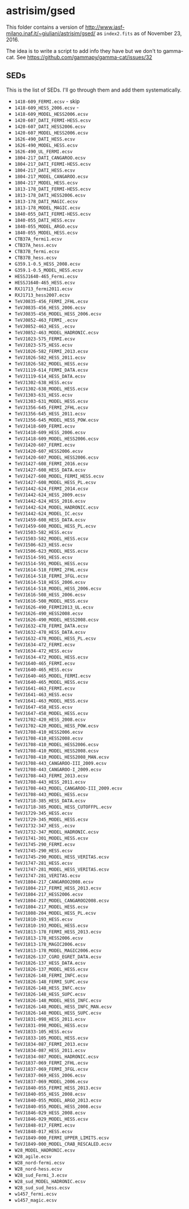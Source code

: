 # astrisim/gsed

This folder contains a version of
http://www.iasf-milano.inaf.it/~giuliani/astrisim/gsed/
as `index2.fits` as of November 23, 2016.

The idea is to write a script to add info they have
but we don't to gamma-cat.
See https://github.com/gammapy/gamma-cat/issues/32


## SEDs

This is the list of SEDs.
I'll go through them and add them systematically.

- `1418-609_FERMI.ecsv` - skip
- `1418-609_HESS_2006.ecsv` - 
- `1418-609_MODEL_HESS2006.ecsv`
- `1420-607_DATI_FERMI-HESS.ecsv`
- `1420-607_DATI_HESS2006.ecsv`
- `1420-607_MODEL_HESS2006.ecsv`
- `1626-490_DATI_HESS.ecsv`
- `1626-490_MODEL_HESS.ecsv`
- `1626-490_UL_FERMI.ecsv`
- `1804-217_DATI_CANGAROO.ecsv`
- `1804-217_DATI_FERMI-HESS.ecsv`
- `1804-217_DATI_HESS.ecsv`
- `1804-217_MODEL_CANGAROO.ecsv`
- `1804-217_MODEL_HESS.ecsv`
- `1813-178_DATI_FERMI-HESS.ecsv`
- `1813-178_DATI_HESS2006.ecsv`
- `1813-178_DATI_MAGIC.ecsv`
- `1813-178_MODEL_MAGIC.ecsv`
- `1840-055_DATI_FERMI-HESS.ecsv`
- `1840-055_DATI_HESS.ecsv`
- `1840-055_MODEL_ARGO.ecsv`
- `1840-055_MODEL_HESS.ecsv`
- `CTB37A_fermi1.ecsv`
- `CTB37A_hess.ecsv`
- `CTB37B_fermi.ecsv`
- `CTB37B_hess.ecsv`
- `G359.1-0.5_HESS_2008.ecsv`
- `G359.1-0.5_MODEL_HESS.ecsv`
- `HESSJ1640-465_Fermi.ecsv`
- `HESSJ1640-465_HESS.ecsv`
- `RXJ1713_fermi2011.ecsv`
- `RXJ1713_hess2007.ecsv`
- `TeVJ0835-456_FERMI_2FHL.ecsv`
- `TeVJ0835-456_HESS_2006.ecsv`
- `TeVJ0835-456_MODEL_HESS_2006.ecsv`
- `TeVJ0852-463_FERMI_.ecsv`
- `TeVJ0852-463_HESS_.ecsv`
- `TeVJ0852-463_MODEL_HADRONIC.ecsv`
- `TeVJ1023-575_FERMI.ecsv`
- `TeVJ1023-575_HESS.ecsv`
- `TeVJ1026-582_FERMI_2013.ecsv`
- `TeVJ1026-582_HESS_2011.ecsv`
- `TeVJ1026-582_MODEL_HESS.ecsv`
- `TeVJ1119-614_FERMI_DATA.ecsv`
- `TeVJ1119-614_HESS_DATA.ecsv`
- `TeVJ1302-638_HESS.ecsv`
- `TeVJ1302-638_MODEL_HESS.ecsv`
- `TeVJ1303-631_HESS.ecsv`
- `TeVJ1303-631_MODEL_HESS.ecsv`
- `TeVJ1356-645_FERMI_2FHL.ecsv`
- `TeVJ1356-645_HESS_2011.ecsv`
- `TeVJ1356-645_MODEL_HESS_POW.ecsv`
- `TeVJ1418-609_FERMI.ecsv`
- `TeVJ1418-609_HESS_2006.ecsv`
- `TeVJ1418-609_MODEL_HESS2006.ecsv`
- `TeVJ1420-607_FERMI.ecsv`
- `TeVJ1420-607_HESS2006.ecsv`
- `TeVJ1420-607_MODEL_HESS2006.ecsv`
- `TeVJ1427-608_FERMI_2016.ecsv`
- `TeVJ1427-608_HESS_DATA.ecsv`
- `TeVJ1427-608_MODEL_FERMI_HESS.ecsv`
- `TeVJ1427-608_MODEL_HESS_PL.ecsv`
- `TeVJ1442-624_FERMI_2014.ecsv`
- `TeVJ1442-624_HESS_2009.ecsv`
- `TeVJ1442-624_HESS_2016.ecsv`
- `TeVJ1442-624_MODEL_HADRONIC.ecsv`
- `TeVJ1442-624_MODEL_IC.ecsv`
- `TeVJ1459-608_HESS_DATA.ecsv`
- `TeVJ1459-608_MODEL_HESS_PL.ecsv`
- `TeVJ1503-582_HESS.ecsv`
- `TeVJ1503-582_MODEL_HESS.ecsv`
- `TeVJ1506-623_HESS.ecsv`
- `TeVJ1506-623_MODEL_HESS.ecsv`
- `TeVJ1514-591_HESS.ecsv`
- `TeVJ1514-591_MODEL_HESS.ecsv`
- `TeVJ1614-518_FERMI_2FHL.ecsv`
- `TeVJ1614-518_FERMI_3FGL.ecsv`
- `TeVJ1614-518_HESS_2006.ecsv`
- `TeVJ1614-518_MODEL_HESS_2006.ecsv`
- `TeVJ1616-508_HESS_2006.ecsv`
- `TeVJ1616-508_MODEL_HESS.ecsv`
- `TeVJ1626-490_FERMI2013_UL.ecsv`
- `TeVJ1626-490_HESS2008.ecsv`
- `TeVJ1626-490_MODEL_HESS2008.ecsv`
- `TeVJ1632-478_FERMI_DATA.ecsv`
- `TeVJ1632-478_HESS_DATA.ecsv`
- `TeVJ1632-478_MODEL_HESS_PL.ecsv`
- `TeVJ1634-472_FERMI.ecsv`
- `TeVJ1634-472_HESS.ecsv`
- `TeVJ1634-472_MODEL_HESS.ecsv`
- `TeVJ1640-465_FERMI.ecsv`
- `TeVJ1640-465_HESS.ecsv`
- `TeVJ1640-465_MODEL_FERMI.ecsv`
- `TeVJ1640-465_MODEL_HESS.ecsv`
- `TeVJ1641-463_FERMI.ecsv`
- `TeVJ1641-463_HESS.ecsv`
- `TeVJ1641-463_MODEL_HESS.ecsv`
- `TeVJ1647-458_HESS.ecsv`
- `TeVJ1647-458_MODEL_HESS.ecsv`
- `TeVJ1702-420_HESS_2008.ecsv`
- `TeVJ1702-420_MODEL_HESS_POW.ecsv`
- `TeVJ1708-410_HESS2006.ecsv`
- `TeVJ1708-410_HESS2008.ecsv`
- `TeVJ1708-410_MODEL_HESS2006.ecsv`
- `TeVJ1708-410_MODEL_HESS2008.ecsv`
- `TeVJ1708-410_MODEL_HESS2008_MAN.ecsv`
- `TeVJ1708-443_CANGAROO-III_2009.ecsv`
- `TeVJ1708-443_CANGAROO-I_2009.ecsv`
- `TeVJ1708-443_FERMI_2013.ecsv`
- `TeVJ1708-443_HESS_2011.ecsv`
- `TeVJ1708-443_MODEL_CANGAROO-III_2009.ecsv`
- `TeVJ1708-443_MODEL_HESS.ecsv`
- `TeVJ1718-385_HESS_DATA.ecsv`
- `TeVJ1718-385_MODEL_HESS_CUTOFFPL.ecsv`
- `TeVJ1729-345_HESS.ecsv`
- `TeVJ1729-345_MODEL_HESS.ecsv`
- `TeVJ1732-347_HESS_.ecsv`
- `TeVJ1732-347_MODEL_HADRONIC.ecsv`
- `TeVJ1741-301_MODEL_HESS.ecsv`
- `TeVJ1745-290_FERMI.ecsv`
- `TeVJ1745-290_HESS.ecsv`
- `TeVJ1745-290_MODEL_HESS_VERITAS.ecsv`
- `TeVJ1747-281_HESS.ecsv`
- `TeVJ1747-281_MODEL_HESS_VERITAS.ecsv`
- `TeVJ1747-281_VERITAS.ecsv`
- `TeVJ1804-217_CANGAROO2008.ecsv`
- `TeVJ1804-217_FERMI_HESS_2013.ecsv`
- `TeVJ1804-217_HESS2006.ecsv`
- `TeVJ1804-217_MODEL_CANGAROO2008.ecsv`
- `TeVJ1804-217_MODEL_HESS.ecsv`
- `TeVJ1808-204_MODEL_HESS_PL.ecsv`
- `TeVJ1810-193_HESS.ecsv`
- `TeVJ1810-193_MODEL_HESS.ecsv`
- `TeVJ1813-178_FERMI_HESS_2013.ecsv`
- `TeVJ1813-178_HESS2006.ecsv`
- `TeVJ1813-178_MAGIC2006.ecsv`
- `TeVJ1813-178_MODEL_MAGIC2006.ecsv`
- `TeVJ1826-137_CGRO_EGRET_DATA.ecsv`
- `TeVJ1826-137_HESS_DATA.ecsv`
- `TeVJ1826-137_MODEL_HESS.ecsv`
- `TeVJ1826-148_FERMI_INFC.ecsv`
- `TeVJ1826-148_FERMI_SUPC.ecsv`
- `TeVJ1826-148_HESS_INFC.ecsv`
- `TeVJ1826-148_HESS_SUPC.ecsv`
- `TeVJ1826-148_MODEL_HESS_INFC.ecsv`
- `TeVJ1826-148_MODEL_HESS_INFC_MAN.ecsv`
- `TeVJ1826-148_MODEL_HESS_SUPC.ecsv`
- `TeVJ1831-098_HESS_2011.ecsv`
- `TeVJ1831-098_MODEL_HESS.ecsv`
- `TeVJ1833-105_HESS.ecsv`
- `TeVJ1833-105_MODEL_HESS.ecsv`
- `TeVJ1834-087_FERMI_2013.ecsv`
- `TeVJ1834-087_HESS_2011.ecsv`
- `TeVJ1834-087_MODEL_HADRONIC.ecsv`
- `TeVJ1837-069_FERMI_2FHL.ecsv`
- `TeVJ1837-069_FERMI_3FGL.ecsv`
- `TeVJ1837-069_HESS_2006.ecsv`
- `TeVJ1837-069_MODEL_2006.ecsv`
- `TeVJ1840-055_FERMI_HESS_2013.ecsv`
- `TeVJ1840-055_HESS_2008.ecsv`
- `TeVJ1840-055_MODEL_ARGO_2013.ecsv`
- `TeVJ1840-055_MODEL_HESS_2008.ecsv`
- `TeVJ1846-029_HESS_2008.ecsv`
- `TeVJ1846-029_MODEL_HESS.ecsv`
- `TeVJ1848-017_FERMI.ecsv`
- `TeVJ1848-017_HESS.ecsv`
- `TeVJ1849-000_FERMI_UPPER_LIMITS.ecsv`
- `TeVJ1849-000_MODEL_CRAB_RESCALED.ecsv`
- `W28_MODEL_HADRONIC.ecsv`
- `W28_agile.ecsv`
- `W28_nord-fermi.ecsv`
- `W28_nord-hess.ecsv`
- `W28_sud_Fermi_3.ecsv`
- `W28_sud_MODEL_HADRONIC.ecsv`
- `W28_sud_sud_hess.ecsv`
- `w1457_fermi.ecsv`
- `w1457_magic.ecsv`
